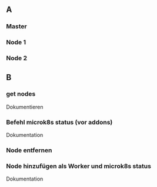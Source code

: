 ## A
### Master

### Node 1

### Node 2

## B
### get nodes

Dokumentieren
### Befehl microk8s status (vor addons)

Dokumentation
### Node entfernen

### Node hinzufügen als Worker und microk8s status

Dokumentation
